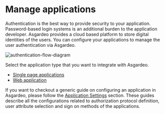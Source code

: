 # Manage applications

Authentication is the best way to provide security to your application. Password-based login systems is an additional burden to the application developer. Asgardeo provides a cloud based platform to store digital identities of the users. You can configure your applications to manage the user authentication via Asgardeo.

<img :src="$withBase('/assets/img/guides/authentication-flow.png')" alt="authentication-flow-diagram">

Select the application type that you want to integrate with Asgardeo.
* [Single page applications](./spa/README.md)
* [Web application](./web-app/README.md)

If you want to checkout a generic guide on configuring an application in Asgardeo, please follow the [Application Settings](./application-settings/configure-general) section. These guides describe all the configurations related to authorization protocol definition, user attribute selection and sign on methods of the applications.
